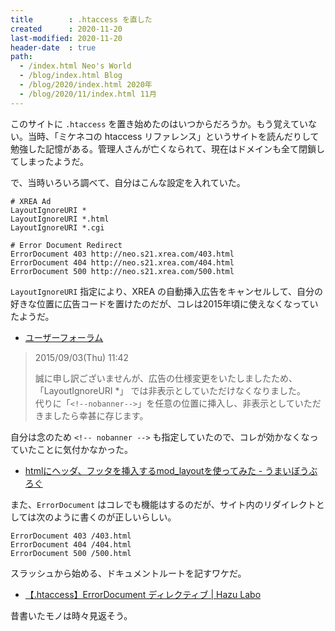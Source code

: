 ```yaml
---
title        : .htaccess を直した
created      : 2020-11-20
last-modified: 2020-11-20
header-date  : true
path:
  - /index.html Neo's World
  - /blog/index.html Blog
  - /blog/2020/index.html 2020年
  - /blog/2020/11/index.html 11月
---
```


このサイトに `.htaccess` を置き始めたのはいつからだろうか。もう覚えていない。当時、「ミケネコの htaccess リファレンス」というサイトを読んだりして勉強した記憶がある。管理人さんが亡くなられて、現在はドメインも全て閉鎖してしまったようだ。

で、当時いろいろ調べて、自分はこんな設定を入れていた。

```
# XREA Ad
LayoutIgnoreURI *
LayoutIgnoreURI *.html
LayoutIgnoreURI *.cgi

# Error Document Redirect
ErrorDocument 403 http://neo.s21.xrea.com/403.html
ErrorDocument 404 http://neo.s21.xrea.com/404.html
ErrorDocument 500 http://neo.s21.xrea.com/500.html
```

`LayoutIgnoreURI` 指定により、XREA の自動挿入広告をキャンセルして、自分の好きな位置に広告コードを置けたのだが、コレは2015年頃に使えなくなっていたようだ。

- [ユーザーフォーラム](https://help.value-domain.com/f_server/index.cgi?read=216&amp;ukey=0)

> 2015/09/03(Thu) 11:42
> 
> 誠に申し訳ございませんが、広告の仕様変更をいたしましたため、「LayoutIgnoreURI *」 では非表示としていただけなくなりました。  
> 代りに「`<!--nobanner-->`」を任意の位置に挿入し、非表示としていただきましたら幸甚に存じます。

自分は念のため `<!-- nobanner -->` も指定していたので、コレが効かなくなっていたことに気付かなかった。

- [htmlにヘッダ、フッタを挿入するmod_layoutを使ってみた - うまいぼうぶろぐ](https://hogem.hatenablog.com/entry/20090321/1237569005)

また、`ErrorDocument` はコレでも機能はするのだが、サイト内のリダイレクトとしては次のように書くのが正しいらしい。

```
ErrorDocument 403 /403.html
ErrorDocument 404 /404.html
ErrorDocument 500 /500.html
```

スラッシュから始める、ドキュメントルートを記すワケだ。

- [【.htaccess】ErrorDocument ディレクティブ | Hazu Labo](https://web.hazu.jp/htaccess-errordocument/)

昔書いたモノは時々見返そう。
